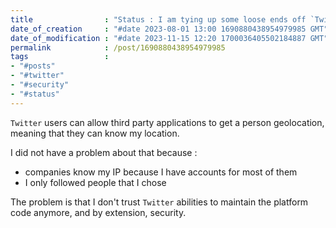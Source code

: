```yaml
---
title                : "Status : I am tying up some loose ends off `Twitter`"
date_of_creation     : "#date 2023-08-01 13:00 1690880438954979985 GMT"
date_of_modification : "#date 2023-11-15 12:20 1700036405502184887 GMT"
permalink            : /post/1690880438954979985
tags                 :
- "#posts"
- "#twitter"
- "#security"
- "#status"
---
```


`Twitter` users can allow third party applications to get a person geolocation, meaning that they can know my location.

I did not have a problem about that because :
- companies know my IP because I have accounts for most of them
- I only followed people that I chose

The problem is that I don't trust `Twitter` abilities to maintain the platform code anymore, and by extension, security. 
